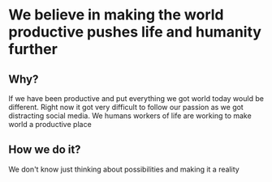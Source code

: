 # We believe in making the world productive pushes life and humanity further
## Why?
If we have been productive and put everything we got world today would be different. Right now it got very difficult to follow our passion as we got distracting social media.
We humans workers of life are working to make world a productive place

## How we do it?
We don't know just thinking about possibilities and making it a reality

